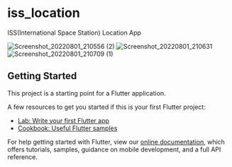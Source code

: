 # iss_location

ISS(International Space Station) Location App

![Screenshot_20220801_210556 (2)](https://user-images.githubusercontent.com/102762932/182214272-9abc41eb-2676-42c0-97a5-c184c479bc3e.png) ![Screenshot_20220801_210631](https://user-images.githubusercontent.com/102762932/182216004-b8fcd3d2-2f31-4fa7-9911-a535aeff88e9.png)
 ![Screenshot_20220801_210709 (1)](https://user-images.githubusercontent.com/102762932/182215127-89e85872-50f1-42a5-bf64-2fd703e2b217.png)



## Getting Started

This project is a starting point for a Flutter application.

A few resources to get you started if this is your first Flutter project:

- [Lab: Write your first Flutter app](https://flutter.dev/docs/get-started/codelab)
- [Cookbook: Useful Flutter samples](https://flutter.dev/docs/cookbook)


For help getting started with Flutter, view our
[online documentation](https://flutter.dev/docs), which offers tutorials,
samples, guidance on mobile development, and a full API reference.
